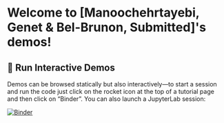 # Welcome to [Manoochehrtayebi, Genet & Bel-Brunon, Submitted]'s demos!

## 🚀 Run Interactive Demos

Demos can be browsed statically but also interactively—to start a session and run the code just click on the rocket icon at the top of a tutorial page and then click on “Binder”. You can also launch a JupyterLab session:

[![Binder](https://mybinder.org/badge_logo.svg)](https://mybinder.org/v2/gh/ManoochTayebi/Lung-micro-poro-paper-demos/HEAD)

